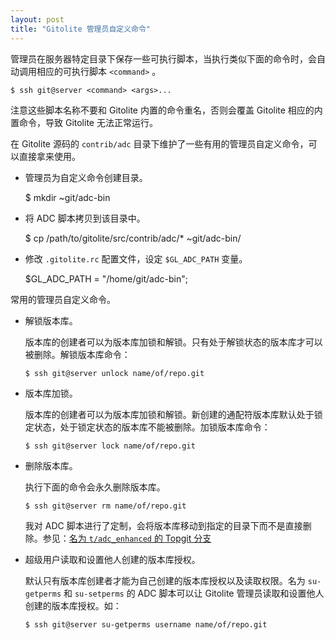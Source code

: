 ```yaml
---
layout: post
title: "Gitolite 管理员自定义命令"
---
```


管理员在服务器特定目录下保存一些可执行脚本，当执行类似下面的命令时，会自动调用相应的可执行脚本 `<command>` 。

    $ ssh git@server <command> <args>...

注意这些脚本名称不要和 Gitolite 内置的命令重名，否则会覆盖 Gitolite 相应的内置命令，导致 Gitolite 无法正常运行。

在 Gitolite 源码的 `contrib/adc` 目录下维护了一些有用的管理员自定义命令，可以直接拿来使用。

* 管理员为自定义命令创建目录。

    $ mkdir ~git/adc-bin

* 将 ADC 脚本拷贝到该目录中。

    $ cp /path/to/gitolite/src/contrib/adc/* ~git/adc-bin/

* 修改 `.gitolite.rc` 配置文件，设定 `$GL_ADC_PATH` 变量。

    $GL_ADC_PATH = "/home/git/adc-bin";

常用的管理员自定义命令。

* 解锁版本库。

  版本库的创建者可以为版本库加锁和解锁。只有处于解锁状态的版本库才可以被删除。解锁版本库命令：

      $ ssh git@server unlock name/of/repo.git

* 版本库加锁。

  版本库的创建者可以为版本库加锁和解锁。新创建的通配符版本库默认处于锁定状态，处于锁定状态的版本库不能被删除。加锁版本库命令：

      $ ssh git@server lock name/of/repo.git

* 删除版本库。

  执行下面的命令会永久删除版本库。

      $ ssh git@server rm name/of/repo.git

  我对 ADC 脚本进行了定制，会将版本库移动到指定的目录下而不是直接删除。参见：[名为 `t/adc_enhanced` 的 Topgit 分支](https://github.com/ossxp-com/gitolite/commit/b6f4f020095a07be4b445d549c07f294f900ee27)

* 超级用户读取和设置他人创建的版本库授权。

  默认只有版本库创建者才能为自己创建的版本库授权以及读取权限。名为 `su-getperms` 和 `su-setperms` 的 ADC 脚本可以让 Gitolite 管理员读取和设置他人创建的版本库授权。如：

      $ ssh git@server su-getperms username name/of/repo.git

